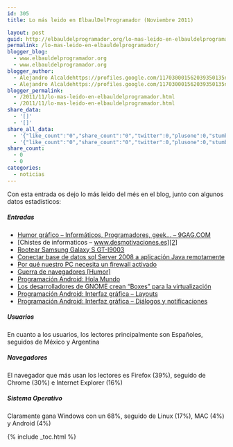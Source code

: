 ```yaml
---
id: 305
title: Lo más leido en ElbaulDelProgramador (Noviembre 2011)

layout: post
guid: http://elbauldelprogramador.org/lo-mas-leido-en-elbauldelprogramador-noviembre-2011/
permalink: /lo-mas-leido-en-elbauldelprogramador/
blogger_blog:
  - www.elbauldelprogramador.org
  - www.elbauldelprogramador.org
blogger_author:
  - Alejandro Alcaldehttps://profiles.google.com/117030001562039350135noreply@blogger.com
  - Alejandro Alcaldehttps://profiles.google.com/117030001562039350135noreply@blogger.com
blogger_permalink:
  - /2011/11/lo-mas-leido-en-elbauldelprogramador.html
  - /2011/11/lo-mas-leido-en-elbauldelprogramador.html
share_data:
  - '[]'
  - '[]'
share_all_data:
  - '{"like_count":"0","share_count":"0","twitter":0,"plusone":0,"stumble":0,"pinit":0,"count":0,"time":1333551773}'
  - '{"like_count":"0","share_count":"0","twitter":0,"plusone":0,"stumble":0,"pinit":0,"count":0,"time":1333551773}'
share_count:
  - 0
  - 0
categories:
  - noticias
---
```

Con esta entrada os dejo lo más leido del més en el blog, junto con algunos datos estadísticos:

  
<!--more-->

##### Entradas

  * [Humor gráfico &#8211; Informáticos, Programadores, geek&#8230; &#8211; 9GAG.COM][1]
  * [Chistes de informaticos &#8211; www.desmotivaciones.es][2]
  * [Rootear Samsung Galaxy S GT-I9003][3]
  * [Conectar base de datos sql Server 2008 a aplicación Java remotamente][4]
  * [Por qué nuestro PC necesita un firewall activado][5]
  * [Guerra de navegadores [Humor]][6]
  * [Programación Android: Hola Mundo][7]
  * [Los desarrolladores de GNOME crean &#8220;Boxes&#8221; para la virtualización][8]
  * [Programación Android: Interfaz gráfica &#8211; Layouts][9]
  * [Programación Android: Interfaz gráfica &#8211; Diálogos y notificaciones][10]

##### Usuarios

En cuanto a los usuarios, los lectores principalmente son Españoles, seguidos de México y Argentína

##### Navegadores

El navegador que más usan los lectores es Firefox (39%), seguido de Chrome (30%) e Internet Explorer (16%)

##### Sistema Operativo

Claramente gana Windows con un 68%, seguido de Linux (17%), MAC (4%) y Android (4%)



 [1]: /2011/11/humor-grafico-informaticos.html
 [2]: /2010/10/chistes-de-informaticos.html
 [3]: /2011/09/rootear-samsung-galaxy-s-gt-i9003.html
 [4]: /2011/04/conectar-base-de-datos-sql-server-2008.html
 [5]: /2011/11/por-que-nuestro-pc-necesita-un-firewall.html
 [6]: /2011/11/guerra-de-navegadores-humor.html
 [7]: /programacion-android-hola-mundo/
 [8]: /2011/11/los-desarrolladores-de-gnome-crean.html
 [9]: /programacion-android-interfaz-grafica_23/
 [10]: /2011/07/programacion-android-interfaz-grafica_11.html

{% include _toc.html %}
